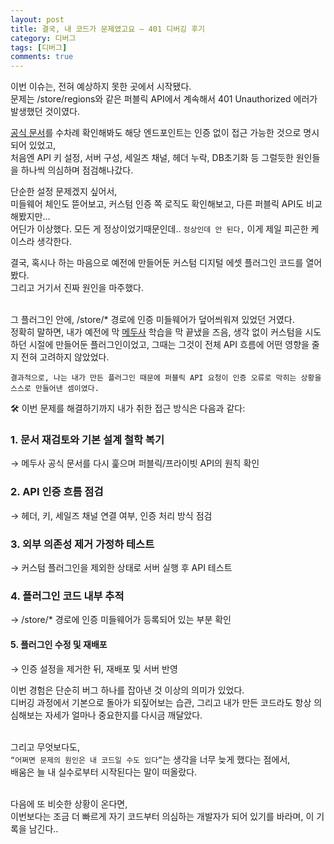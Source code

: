 ```yaml
---
layout: post
title: 결국, 내 코드가 문제였고요 – 401 디버깅 후기
category: 디버그
tags: [디버그]
comments: true
---
```


<!-- @format -->

이번 이슈는, 전혀 예상하지 못한 곳에서 시작됐다.<br/>
문제는 /store/regions와 같은 퍼블릭 API에서 계속해서 401 Unauthorized 에러가 발생했던 것이였다.<br/>

[공식 문서](https://medusajs.com)를 수차례 확인해봐도 해당 엔드포인트는 인증 없이 접근 가능한 것으로 명시되어 있었고,<br/>
처음엔 API 키 설정, 서버 구성, 세일즈 채널, 헤더 누락, DB초기화 등 그럴듯한 원인들을 하나씩 의심하며 점검해나갔다.<br/>

단순한 설정 문제겠지 싶어서,<br/>
미들웨어 체인도 뜯어보고, 커스텀 인증 쪽 로직도 확인해보고, 다른 퍼블릭 API도 비교해봤지만…<br/>
어딘가 이상했다. 모든 게 정상이었기때문인데.. `정상인데 안 된다,` 이게 제일 피곤한 케이스라 생각한다.<br/>

결국, 혹시나 하는 마음으로 예전에 만들어둔 커스텀 디지털 에셋 플러그인 코드를 열어봤다.<br/>
그리고 거기서 진짜 원인을 마주했다.<br/><br/>

그 플러그인 안에, /store/\* 경로에 인증 미들웨어가 덮어씌워져 있었던 거였다.<br/>
정확히 말하면, 내가 예전에 막 [메두사](https://medusajs.com/) 학습을 막 끝냈을 즈음, 생각 없이 커스텀을 시도하던 시절에 만들어둔 플러그인이었고, 그때는 그것이 전체 API 흐름에 어떤 영향을 줄지 전혀 고려하지 않았었다.<br/>

`결과적으로, 나는 내가 만든 플러그인 때문에 퍼블릭 API 요청이 인증 오류로 막히는 상황을 스스로 만들어낸 셈이였다.` <br/>

🛠 이번 문제를 해결하기까지 내가 취한 접근 방식은 다음과 같다:<br/>

### 1. 문서 재검토와 기본 설계 철학 복기

→ 메두사 공식 문서를 다시 훑으며 퍼블릭/프라이빗 API의 원칙 확인

### 2. API 인증 흐름 점검

→ 헤더, 키, 세일즈 채널 연결 여부, 인증 처리 방식 점검

### 3. 외부 의존성 제거 가정하 테스트

→ 커스텀 플러그인을 제외한 상태로 서버 실행 후 API 테스트

### 4. 플러그인 코드 내부 추적

→ /store/\* 경로에 인증 미들웨어가 등록되어 있는 부분 확인

#### 5. 플러그인 수정 및 재배포

→ 인증 설정을 제거한 뒤, 재배포 및 서버 반영 <br/>

이번 경험은 단순히 버그 하나를 잡아낸 것 이상의 의미가 있었다.<br/>
디버깅 과정에서 기본으로 돌아가 되짚어보는 습관, 그리고 내가 만든 코드라도 항상 의심해보는 자세가 얼마나 중요한지를 다시금 깨달았다.<br/><br/>

그리고 무엇보다도,<br/>
`“어쩌면 문제의 원인은 내 코드일 수도 있다”`는 생각을 너무 늦게 했다는 점에서,<br/>
배움은 늘 내 실수로부터 시작된다는 말이 떠올랐다.<br/><br/>

다음에 또 비슷한 상황이 온다면,<br/>
이번보다는 조금 더 빠르게 자기 코드부터 의심하는 개발자가 되어 있기를 바라며, 이 기록을 남긴다..
